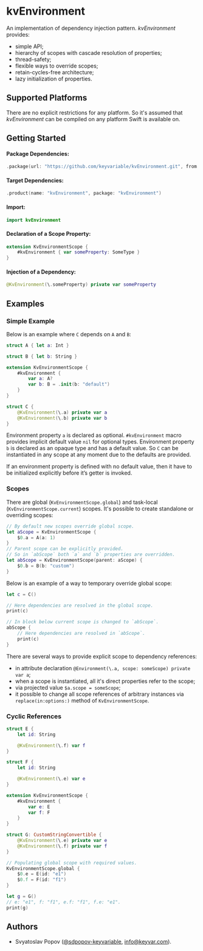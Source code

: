 # kvEnvironment

An implementation of dependency injection pattern. *kvEnvironment* provides:
- simple API;
- hierarchy of scopes with cascade resolution of properties;
- thread-safety;
- flexible ways to override scopes;
- retain-cycles-free architecture;
- lazy initialization of properties.


## Supported Platforms

There are no explicit restrictions for any platform.
So it's assumed that *kvEnvironment* can be compiled on any platform Swift is available on.


## Getting Started

#### Package Dependencies:
```swift
.package(url: "https://github.com/keyvariable/kvEnvironment.git", from: "0.2.0")
```
#### Target Dependencies:
```swift
.product(name: "kvEnvironment", package: "kvEnvironment")
```
#### Import:
```swift
import kvEnvironment
```

#### Declaration of a Scope Property:
```swift
extension KvEnvironmentScope {
    #kvEnvironment { var someProperty: SomeType }
}
```

#### Injection of a Dependency:
```swift
@KvEnvironment(\.someProperty) private var someProperty
```


## Examples

### Simple Example

Below is an example where `C` depends on `A` and `B`:
```swift
struct A { let a: Int }

struct B { let b: String }

extension KvEnvironmentScope {
    #kvEnvironment {
        var a: A?
        var b: B = .init(b: "default")
    }
}

struct C {
    @KvEnvironment(\.a) private var a
    @KvEnvironment(\.b) private var b
}
```

Environment property `a` is declared as optional.
`#kvEnvironment` macro provides implicit default value `nil` for optional types.
Environment property `b` is declared as an opaque type and has a default value.
So `C` can be instantiated in any scope at any moment due to the defaults are provided.

If an environment property is defined with no default value,
then it have to be initialized explicitly before it’s getter is invoked.

### Scopes

There are global (`KvEnvironmentScope.global`) and task-local (`KvEnvironmentScope.current`) scopes.
It's possible to create standalone or overriding scopes:
```swift
// By default new scopes override global scope.
let aScope = KvEnvironmentScope {
    $0.a = A(a: 1)
}
// Parent scope can be explicitly provided.
// So in `abScope` both `a` and `b` properties are overridden.
let abScope = KvEnvironmentScope(parent: aScope) {
    $0.b = B(b: "custom")
}
```

Below is an example of a way to temporary override global scope:
```swift
let c = C()

// Here dependencies are resolved in the global scope.
print(c)

// In block below current scope is changed to `abScope`.
abScope {
    // Here dependencies are resolved in `abScope`.
    print(c)
}
```

There are several ways to provide explicit scope to dependency references:
- in attribute declaration `@Environment(\.a, scope: someScope) private var a`;
- when a scope is instantiated, all it\'s direct properties refer to the scope;
- via projected value `$a.scope = someScope`;
- it possible to change all scope references of arbitrary instances via `replace(in:options:)` method of `KvEnvironmentScope`.

### Cyclic References

```swift
struct E {
    let id: String

    @KvEnvironment(\.f) var f
}

struct F {
    let id: String

    @KvEnvironment(\.e) var e
}

extension KvEnvironmentScope {
    #kvEnvironment {
        var e: E
        var f: F
    }
}

struct G: CustomStringConvertible {
    @KvEnvironment(\.e) private var e
    @KvEnvironment(\.f) private var f
}

// Populating global scope with required values.
KvEnvironmentScope.global {
    $0.e = E(id: "e1")
    $0.f = F(id: "f1")
}

let g = G()
// e: "e1", f: "f1", e.f: "f1", f.e: "e1".
print(g)
```


## Authors

- Svyatoslav Popov ([@sdpopov-keyvariable](https://github.com/sdpopov-keyvariable), [info@keyvar.com](mailto:info@keyvar.com)).
